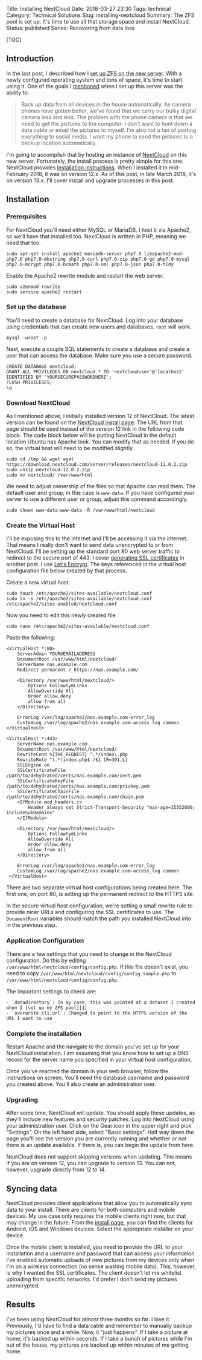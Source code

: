 Title: Installing NextCloud
Date: 2018-03-27 23:30
Tags: technical
Category: Technical Solutions
Slug: installing-nextcloud
Summary: The ZFS pool is set up. It's time to use all that storage space and install NextCloud.
Status: published
Series: Recovering from data loss

[TOC]

## Introduction

In the last post, I described how I [set up ZFS on the new server][1]. With a newly configured operating system and tons of space, it's time to start using it. One of the goals
I [mentioned][2] when I set up this server was the ability to: 

> Back up data from all devices in the house automatically. As camera phones have gotten better, we've found that we carry our bulky digital camera less and less. The problem
 with the phone camera is that we need to get the pictures to the computer. I don't want to hunt down a data cable or email the pictures to myself. I'm also not a fan of 
 posting everything to social media. I want my phone to send the pictures to a backup location automatically.
 
I'm going to accomplish that by hosting an instance of [NextCloud][3] on this new server. Fortunately, the install process is pretty simple for this one. NextCloud provides 
[installation instructions][4]. When I installed it in mid-February 2018, it was on version 12.x. As of this post, in late March 2018, it's on version 13.x. I'll cover install
and upgrade processes in this post.

## Installation

### Prerequisites 

For NextCloud you'll need either MySQL or MariaDB. I host it via Apache2, so we'll have that installed too. NextCloud is written in PHP, meaning we need that too.

    sudo apt-get install apache2 mariadb-server php7.0 libapache2-mod-php7.0 php7.0-mbstring php7.0-curl php7.0-zip php7.0-gd php7.0-mysql php7.0-mcrypt php7.0-bcmath php7.0-xml php7.0-json php7.0-tidy
	
Enable the Apache2 rewrite module and restart the web server.

    sudo a2enmod rewrite
	sudo service apache2 restart
	
### Set up the database

You'll need to create a database for NextCloud. Log into your database using credentials that can create new users and databases. `root` will work.

    mysql -uroot -p
	
Next, execute a couple SQL statements to create a database and create a user that can access the database. Make sure you use a secure password.

    CREATE DATABASE nextcloud;
	GRANT ALL PRIVILEGES ON nextcloud.* TO 'nextclouduser'@'localhost' IDENTIFIED BY 'YOURSECUREPASSWORDHERE';
	FLUSH PRIVILEGES;
	\q
	
### Download NextCloud

As I mentioned above, I initially installed version 12 of NextCloud. The latest version can be found on the [NextCloud install page][4]. The URL from that page should be
used instead of the version 12 link in the following code block. The code block below will be putting NextCloud in the default location Ubuntu has Apache look. You can modify
that as needed. If you do so, the virtual host will need to be modified slightly.

    sudo cd /tmp && wget wget https://download.nextcloud.com/server/releases/nextcloud-12.0.2.zip
	sudo unzip nextcloud-12.0.2.zip
	sudo mv nextcloud/ /var/www/html
	
We need to adjust ownership of the files so that Apache can read them. The default user and group, in this case is `www-data`. If you have configured your server to use a 
different user or group, adjust this command accordingly.

    sudo chown www-data:www-data -R /var/www/html/nextcloud
	
### Create the Virtual Host

I'll be exposing this to the internet and I'll be accessing it via the internet. That means I really don't want to send data unencrypted to or from NextCloud. I'll be setting
up the standard port 80 web server traffic to redirect to the secure port of 443. I cover [generating SSL certificates][ssl] in another post. I use [Let's Encrypt][5]. The keys 
referenced in the virtual host configuration file below created by that process.

Create a new virtual host.

    sudo touch /etc/apache2/sites-available/nextcloud.conf
	sudo ln -s /etc/apache2/sites-available/nextcloud.conf /etc/apache2/sites-enabled/nextcloud.conf 
	
Now you need to edit this newly created file 

	sudo nano /etc/apache2/sites-available/nextcloud.conf 
	
Paste the following:

	<VirtualHost *:80>
		ServerAdmin YOUR@EMAILADDRESS
		DocumentRoot /var/www/html/nextcloud/
		ServerName nas.example.com
		Redirect permanent / https://nas.example.com/

		<Directory /var/www/html/nextcloud/>
			Options FollowSymLinks
			AllowOverride All
			Order allow,deny
			allow from all
		</Directory>

		ErrorLog /var/log/apache2/nas.example.com-error_log
		CustomLog /var/log/apache2/nas.example.com-access_log common
	</VirtualHost>

	<VirtualHost *:443>
		ServerName nas.example.com
		DocumentRoot /var/www/html/nextcloud/
		RewriteCond %{THE_REQUEST} ^.*/index\.php
		RewriteRule ^(.*)index.php$ /$1 [R=301,L]
		SSLEngine on
		SSLCertificateFile /path/to/dehydrated/certs/nas.example.com/cert.pem
		SSLCertificateKeyFile /path/to/dehydrated/certs/nas.example.com/privkey.pem
		SSLCertificateChainFile /path/to/dehydrated/certs/nas.example.com/chain.pem
		<IfModule mod_headers.c>
			Header always set Strict-Transport-Security "max-age=15552000; includeSubDomains"
		</IfModule>

		<Directory /var/www/html/nextcloud/>
			Options FollowSymLinks
			AllowOverride All
			Order allow,deny
			allow from all
		</Directory>

		ErrorLog /var/log/apache2/nas.example.com-error_log
		CustomLog /var/log/apache2/nas.example.com-access_log common
	 </VirtualHost>
	 
There are two separate virtual host configurations being created here. The first one, on port 80, is setting up the permanent redirect to the HTTPS site. 

In the secure virtual host configuration, we're setting a small rewrite rule to provide nicer URLs and configuring the SSL certificates to use. The `DocumentRoot` variables
should match the path you installed NextCloud into in the previous step.

### Application Configuration

There are a few settings that you need to change in the NextCloud configuration. Do this by editing `/var/www/html/nextcloud/config/config.php`. If this file doesn't exist, 
you need to copy `/var/www/html/nextcloud/config/config.sample.php` to `/var/www/html/nextcloud/config/config.php`.

The important settings to check are:

    - `datadirectory`: In my case, this was pointed at a dataset I created when I [set up my ZFS pool][1]
	- `overwrite.cli.url`: Changed to point to the HTTPS version of the URL I want to use

### Complete the installation

Restart Apache and the navigate to the domain you've set up for your NextCloud installation. I am assuming that you know how to set up a DNS record for the server name
you specified in your virtual host configuration.

Once you've reached the domain in your web browser, follow the instructions on screen. You'll need the database username and password you created above. You'll also create an
administration user. 

### Upgrading

After some time, NextCloud will update. You should apply these updates, as they'll include new features and security patches. Log into NextCloud using your administration user.
Click on the Gear icon in the upper right and pick "Settings". On the left hand side, select "Basic settings". Half way down the page you'll see the version you are currently
running and whether or not there is an update available. If there is, you can begin the update from here.

NextCloud does not support skipping versions when updating. This means if you are on version 12, you can upgrade to version 13. You can not, however, upgrade directly from 12 to 14. 

## Syncing data

NextCloud provides client applications that allow you to automatically sync data to your install. There are clients for both computers and mobile devices. My use case only
requires the mobile clients right now, but that may change in the future. From the [install page][4], you can find the clients for Android, iOS and Windows devices. Select
the appropriate installer on your device.

Once the mobile client is installed, you need to provide the URL to your installation and a username and password that can access your information. I've enabled automatic
uploads of new pictures from my devices only when I'm on a wireless connection (no sense wasting mobile data). This, however, is why I wanted the SSL certificates. The client
doesn't let me whitelist uploading from specific networks. I'd prefer I don't send my pictures unencrypted.

## Results

I've been using NextCloud for almost three months so far. I love it. Previously, I'd have to find a data cable and remember to manually backup my pictures once and a while. Now,
it "just happens". If I take a picture at home, it's backed up within seconds. If I take a bunch of pictures while I'm out of the house, my pictures are backed up within 
minutes of me getting home. 
	

	
 [1]: {filename}2018_02_15_setting_up_zfs_on_ubuntu.md
 [2]: {filename}2018_02_12_a_new_server_for_the_house.md
 [3]: https://nextcloud.com/
 [4]: https://nextcloud.com/install/
 [5]: https://letsencrypt.org/
 [ssl]: {filename}2018_04_25_setup_cloudflare_letsencrypt.md